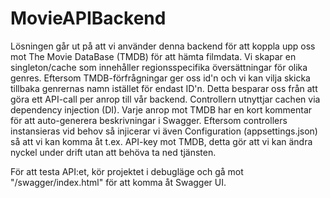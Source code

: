 # MovieAPIBackend

Lösningen går ut på att vi använder denna backend för att koppla upp oss mot The Movie DataBase (TMDB) för att hämta filmdata.
Vi skapar en singleton/cache som innehåller regionsspecifika översättningar för olika genres. Eftersom TMDB-förfrågningar ger oss id'n och vi kan vilja skicka tillbaka genrernas namn istället för endast ID'n. Detta besparar oss från att göra ett API-call per anrop till vår backend.
Controllern utnyttjar cachen via dependency injection (DI). Varje anrop mot TMDB har en kort kommentar för att auto-generera beskrivningar i Swagger.
Eftersom controllers instansieras vid behov så injicerar vi även Configuration (appsettings.json) så att vi kan komma åt t.ex. API-key mot TMDB, detta gör att vi kan ändra nyckel under drift utan att behöva ta ned tjänsten.

För att testa API:et, kör projektet i debugläge och gå mot "/swagger/index.html" för att komma åt Swagger UI.

